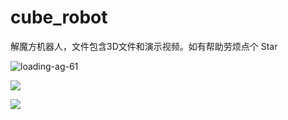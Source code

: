 # cube_robot

解魔方机器人，文件包含3D文件和演示视频。如有帮助劳烦点个 Star

![loading-ag-61](_图1.png)

![](_图2.png)

![](_图3.png)
